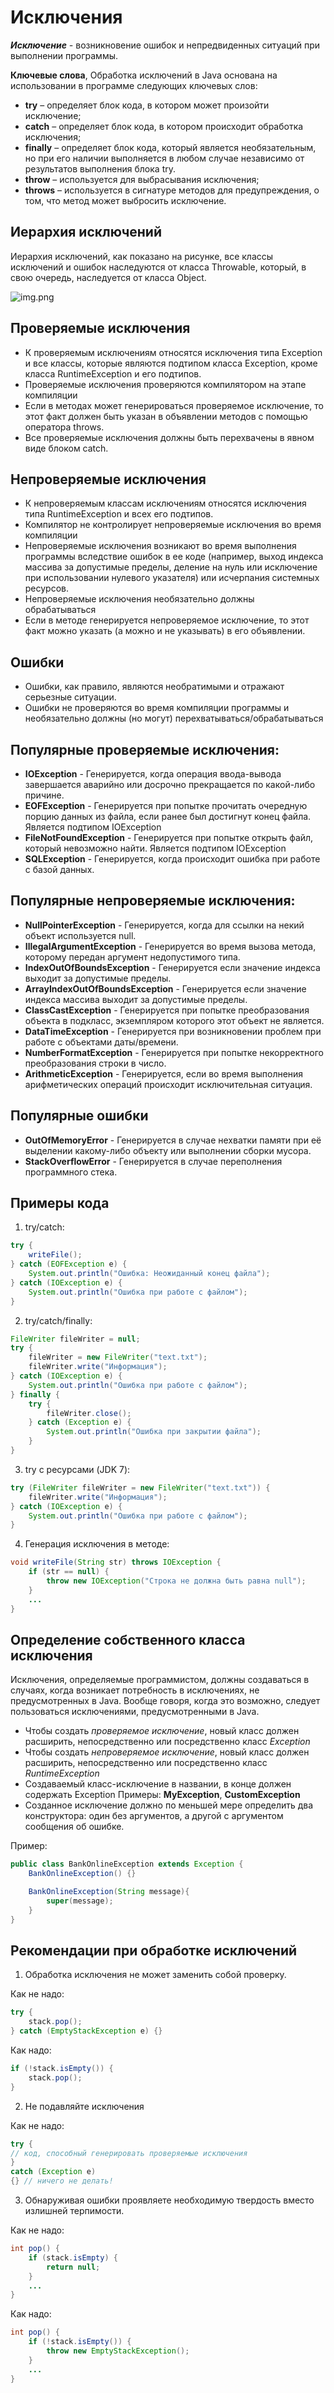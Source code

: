 # Исключения

**_Исключение_** _-_ возникновение ошибок и непредвиденных ситуаций при выполнении программы.

**Ключевые слова**, Обработка исключений в Java основана на использовании в программе следующих ключевых слов:

- **try** – определяет блок кода, в котором может произойти исключение;
- **catch** – определяет блок кода, в котором происходит обработка исключения;
- **finally** – определяет блок кода, который является необязательным, но при его наличии выполняется
  в любом случае независимо от результатов выполнения блока try.
- **throw** – используется для выбрасывания исключения;
- **throws** – используется в сигнатуре методов для предупреждения, о том, что метод может выбросить исключение.

## Иерархия исключений

Иерархия исключений, как показано на рисунке, все классы исключений и ошибок наследуются от класса Throwable,
который, в свою очередь, наследуется от класса Object.

![img.png](img/hierarchy.png)

## Проверяемые исключения

- К проверяемым исключениям относятся исключения типа Exception и все классы, которые являются
  подтипом класса Exception, кроме класса RuntimeException и его подтипов.
- Проверяемые исключения проверяются компилятором на этапе компиляции
- Если в методах может генерироваться проверяемое исключение, то этот факт должен быть указан
  в объявлении методов с помощью оператора throws.
- Все проверяемые исключения должны быть перехвачены в явном виде блоком catch.

## Непроверяемые исключения

- К непроверяемым классам исключениям относятся исключения типа RuntimeException и всех его подтипов.
- Компилятор не контролирует непроверяемые исключения во время компиляции
- Непроверяемые исключения возникают во время выполнения программы вследствие ошибок в ее
  коде (например, выход индекса массива за допустимые пределы, деление на нуль или исключение
  при использовании нулевого указателя) или исчерпания системных ресурсов.
- Непроверяемые исключения необязательно должны обрабатываться
- Если в методе генерируется непроверяемое исключение, то этот факт можно указать (а можно и не указывать) в его
  объявлении.

## Ошибки

- Ошибки, как правило, являются необратимыми и отражают серьезные ситуации.
- Ошибки не проверяются во время компиляции программы и необязательно должны (но могут) перехватываться/обрабатываться

## Популярные проверяемые исключения:

* **IOException** - Генерируется, когда операция ввода-вывода завершается аварийно или досрочно прекращается по какой-либо причине.
* **EOFException** - Генерируется при попытке прочитать очередную порцию данных из файла, если ранее был достигнут конец файла.
Является подтипом IOException
* **FileNotFoundException** - Генерируется при попытке открыть файл, который невозможно найти. Является подтипом IOException
* **SQLException** - Генерируется, когда происходит ошибка при работе с базой данных.

## Популярные непроверяемые исключения:

* **NullPointerException** - Генерируется, когда для ссылки на некий объект используется null.
* **IllegalArgumentException** - Генерируется во время вызова метода, которому передан аргумент недопустимого типа.
* **IndexOutOfBoundsException** - Генерируется если значение индекса выходит за допустимые пределы.
* **ArrayIndexOutOfBoundsException** - Генерируется если значение индекса массива выходит за допустимые пределы.
* **ClassCastException** - Генерируется при попытке преобразования объекта в подкласс, экземпляром которого этот объект не является.
* **DataTimeException** - Генерируется при возникновении проблем при работе с объектами даты/времени.
* **NumberFormatException** - Генерируется при попытке некорректного преобразования строки в число.
* **ArithmeticException** - Генерируется, если во время выполнения арифметических операций происходит исключительная ситуация.

## Популярные ошибки

* **OutOfMemoryError** - Генерируется в случае нехватки памяти при её выделении какому-либо объекту или выполнении
  сборки мусора.
* **StackOverflowError** - Генерируется в случае переполнения программного стека.

## Примеры кода

1. try/catch:

```java
try {
    writeFile();
} catch (EOFException e) {
    System.out.println("Ошибка: Неожиданный конец файла");
} catch (IOException e) {
    System.out.println("Ошибка при работе с файлом");
}
```

2. try/catch/finally:

```java
FileWriter fileWriter = null;
try {
    fileWriter = new FileWriter("text.txt");
    fileWriter.write("Информация");
} catch (IOException e) {
    System.out.println("Ошибка при работе с файлом");
} finally {
    try {
        fileWriter.close();
    } catch (Exception e) {
        System.out.println("Ошибка при закрытии файла");
    }
}
```

3. try с ресурсами (JDK 7):

```java
try (FileWriter fileWriter = new FileWriter("text.txt")) {
    fileWriter.write("Информация");
} catch (IOException e) {
    System.out.println("Ошибка при работе с файлом");
}
```

4. Генерация исключения в методе:

```java
void writeFile(String str) throws IOException {
    if (str == null) {
        throw new IOException("Строка не должна быть равна null");
    }
    ...
}
```

## Определение собственного класса исключения

Исключения, определяемые программистом, должны создаваться в случаях, когда возникает потребность в исключениях, 
не предусмотренных в Java. Вообще говоря, когда это возможно, следует пользоваться исключениями, предусмотренными 
в Java.

- Чтобы создать _проверяемое исключение_, новый класс должен расширить, непосредственно или посредственно 
класс _Exception_
- Чтобы создать _непроверяемое исключение_, новый класс должен расширить, непосредственно или посредственно класс 
_RuntimeException_
- Создаваемый класс-исключение в названии, в конце должен содержать Exception
  Примеры: **MyException**, **CustomException**
- Созданное исключение должно по меньшей мере определить два конструктора: один без аргументов, 
а другой с аргументом сообщения об ошибке.

Пример:

```java
public class BankOnlineException extends Exception {
    BankOnlineException() {}

    BankOnlineException(String message){
        super(message);
    }
}
```

## Рекомендации при обработке исключений

1. Обработка исключения не может заменить собой проверку.

Как не надо:

```java
try {
    stack.pop();
} catch (EmptyStackException e) {}
```

Как надо:

```java
if (!stack.isEmpty()) {
    stack.pop();
}
```

2. Не подавляйте исключения

Как не надо:

```java
try {
// код, способный генерировать проверяемые исключения
}
catch (Exception е)
{} // ничего не делать!
```

3. Обнаруживая ошибки проявляете необходимую твердость вместо излишней терпимости.

Как не надо:

```java
int pop() {
    if (stack.isEmpty) {
        return null;
    }
    ...
}
```

Как надо:

```java
int pop() {
    if (!stack.isEmpty()) {
        throw new EmptyStackException();
    }
    ...
}
```

